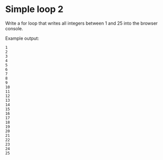 # Simple loop 2
Write a for loop that writes all integers between 1 and 25 into the browser console.

Example output:

```
1
2
3
4
5
6
7
8
9
10
11
12
13
14
15
16
17
18
19
20
21
22
23
24
25
```